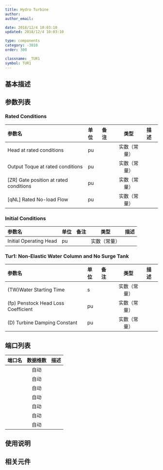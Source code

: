 ```yaml
---
title: Hydro Turbine
author: 
author_email:

date: 2018/12/4 10:03:10
updated: 2018/12/4 10:03:10

type: components
category: -3010
order: 300

classname: _TUR1
symbol: TUR1
---
```

## 基本描述


## 参数列表
### Rated Conditions
| 参数名 | 单位 | 备注 | 类型 | 描述 |
| :--- | :--- | :--- | :--: | :--- |
| Head at rated conditions | pu |  | 实数（常量） |  |
| Output Toque at rated conditions | pu |  | 实数（常量） |  |
| \[ZR\] Gate position at rated conditions | pu |  | 实数（常量） |  |
| \[qNL\] Rated No-load Flow | pu |  | 实数（常量） |  |

### Initial Conditions
| 参数名 | 单位 | 备注 | 类型 | 描述 |
| :--- | :--- | :--- | :--: | :--- |
| Initial Operating Head | pu |  | 实数（常量） |  |

### Tur1:  Non-Elastic Water Column and No Surge Tank
| 参数名 | 单位 | 备注 | 类型 | 描述 |
| :--- | :--- | :--- | :--: | :--- |
| (TW)Water Starting Time | s |  | 实数（常量） |  |
| (fp) Penstock Head Loss Coefficient | pu |  | 实数（常量） |  |
| (D) Turbine Damping Constant | pu |  | 实数（常量） |  |


## 端口列表

| 端口名 | 数据维数 | 描述 |
| :--- | :--:  | :--- |
|  | 自动 | |
|  | 自动 | |
|  | 自动 | |
|  | 自动 | |
|  | 自动 | |
|  | 自动 | |
|  | 自动 | |

## 使用说明



## 相关元件


